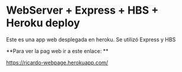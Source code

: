 # WebServer + Express + HBS + Heroku deploy

Este es una app web desplegada en heroku. Se utilizó Express y HBS

**Para ver la pag web ir a este enlace: **

https://ricardo-webpage.herokuapp.com/

